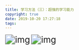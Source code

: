 ```yaml
---
title: 学习方法（三）：超强的学习能力
copyright: true
date: 2019-10-20 17:27:18
tags:
---
```


<img src="https://pic2.zhimg.com/v2-d193722c862cc210f2c7cdd239c866a8_r.jpg" alt="img" style="zoom:200%;" />





























<img src="https://pic4.zhimg.com/v2-9546ce05ac00f893376966ebdce13bc3_r.jpg" alt="img" style="zoom:200%;" />